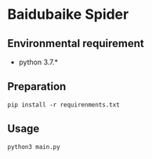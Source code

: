 # Baidubaike Spider

## Environmental requirement
+ python 3.7.*

## Preparation
`pip install -r requirenments.txt`

## Usage
`python3 main.py`
